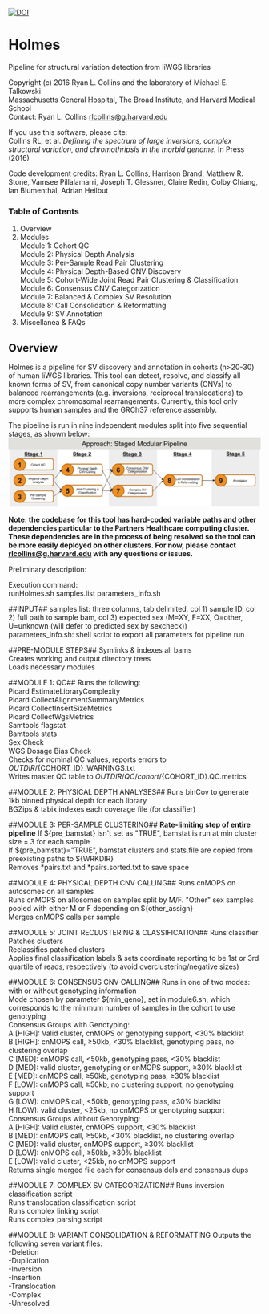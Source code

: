 [![DOI](https://zenodo.org/badge/40485508.svg)](https://zenodo.org/badge/latestdoi/40485508)
# Holmes
Pipeline for structural variation detection from liWGS libraries  

Copyright (c) 2016 Ryan L. Collins and the laboratory of Michael E. Talkowski  
Massachusetts General Hospital, The Broad Institute, and Harvard Medical School  
Contact: Ryan L. Collins <rlcollins@g.harvard.edu>  

If you use this software, please cite:  
Collins RL, et al. *Defining the spectrum of large inversions, complex structural variation, and chromothripsis in the morbid genome.* In Press (2016)  

Code development credits: Ryan L. Collins, Harrison Brand, Matthew R. Stone, Vamsee Pillalamarri, Joseph T. Glessner, Claire Redin, Colby Chiang, Ian Blumenthal, Adrian Heilbut  

### Table of Contents  
1. Overview  
2. Modules  
  Module 1: Cohort QC  
  Module 2: Physical Depth Analysis  
  Module 3: Per-Sample Read Pair Clustering  
  Module 4: Physical Depth-Based CNV Discovery  
  Module 5: Cohort-Wide Joint Read Pair Clustering & Classification  
  Module 6: Consensus CNV Categorization  
  Module 7: Balanced & Complex SV Resolution  
  Module 8: Call Consolidation & Reformatting  
  Module 9: SV Annotation  
3. Miscellanea & FAQs  

## Overview  
Holmes is a pipeline for SV discovery and annotation in cohorts (n>20-30) of human liWGS libraries. This tool can detect, resolve, and classify all known forms of SV, from canonical copy number variants (CNVs) to balanced rearrangements (e.g. inversions, reciprocal translocations) to more complex chromosomal rearrangements. Currently, this tool only supports human samples and the GRCh37 reference assembly.  

The pipeline is run in nine independent modules split into five sequential stages, as shown below:  
![Holmes Schematic](https://github.com/RCollins13/Holmes/blob/master/data/Holmes_Schematic.png "Holmes Schematic")  

**Note: the codebase for this tool has hard-coded variable paths and other dependencies particular to the Partners Healthcare computing cluster. These dependencies are in the process of being resolved so the tool can be more easily deployed on other clusters. For now, please contact <rlcollins@g.harvard.edu> with any questions or issues.**  

Preliminary description:  

Execution command:  
runHolmes.sh samples.list parameters_info.sh  

##INPUT##
samples.list: three columns, tab delimited, col 1) sample ID, col 2) full path to sample bam, col 3) expected sex (M=XY, F=XX, O=other, U=unknown (will defer to predicted sex by sexcheck))  
parameters_info.sh: shell script to export all parameters for pipeline run  

##PRE-MODULE STEPS##
Symlinks & indexes all bams  
Creates working and output directory trees  
Loads necessary modules  

##MODULE 1: QC##
Runs the following:  
	Picard EstimateLibraryComplexity  
	Picard CollectAlignmentSummaryMetrics  
	Picard CollectInsertSizeMetrics  
	Picard CollectWgsMetrics  
	Samtools flagstat  
	Bamtools stats  
	Sex Check  
	WGS Dosage Bias Check  
Checks for nominal QC values, reports errors to ${OUTDIR}/${COHORT_ID}_WARNINGS.txt  
Writes master QC table to ${OUTDIR}/QC/cohort/${COHORT_ID}.QC.metrics  

##MODULE 2: PHYSICAL DEPTH ANALYSES##
Runs binCov to generate 1kb binned physical depth for each library  
BGZips & tabix indexes each coverage file (for classifier)  

##MODULE 3: PER-SAMPLE CLUSTERING##
**Rate-limiting step of entire pipeline**
If ${pre_bamstat} isn't set as "TRUE", bamstat is run at min cluster size = 3 for each sample  
If ${pre_bamstat}="TRUE", bamstat clusters and stats.file are copied from preexisting paths to ${WRKDIR}  
Removes *pairs.txt and *pairs.sorted.txt to save space  

##MODULE 4: PHYSICAL DEPTH CNV CALLING##
Runs cnMOPS on autosomes on all samples  
Runs cnMOPS on allosomes on samples split by M/F. "Other" sex samples pooled with either M or F depending on ${other_assign}  
Merges cnMOPS calls per sample  

##MODULE 5: JOINT RECLUSTERING & CLASSIFICATION##
Runs classifier  
Patches clusters  
Reclassifies patched clusters  
Applies final classification labels & sets coordinate reporting to be 1st or 3rd quartile of reads, respectively (to avoid overclustering/negative sizes)  

##MODULE 6: CONSENSUS CNV CALLING##
Runs in one of two modes: with or without genotyping information  
Mode chosen by parameter ${min_geno}, set in module6.sh, which corresponds to the minimum number of samples in the cohort to use genotyping  
Consensus Groups with Genotyping:  
	A [HIGH]: Valid cluster, cnMOPS or genotyping support, <30% blacklist  
	B [HIGH]: cnMOPS call, ≥50kb, <30% blacklist, genotyping pass, no clustering overlap  
	C [MED]: cnMOPS call, <50kb, genotyping pass, <30% blacklist  
	D [MED]: valid cluster, genotyping or cnMOPS support, ≥30% blacklist  
	E [MED]: cnMOPS call, ≥50kb, genotyping pass, ≥30% blacklist  
	F [LOW]: cnMOPS call, ≥50kb, no clustering support, no genotyping support  
	G [LOW]: cnMOPS call, <50kb, genotyping pass, ≥30% blacklist  
	H [LOW]: valid cluster, <25kb, no cnMOPS or genotyping support  
Consensus Groups without Genotyping:  
    A [HIGH]: Valid cluster, cnMOPS support, <30% blacklist  
    B [MED]: cnMOPS call, ≥50kb, <30% blacklist, no clustering overlap  
    C [MED]: valid cluster, cnMOPS support, ≥30% blacklist  
    D [LOW]: cnMOPS call, ≥50kb, ≥30% blacklist  
    E [LOW]: valid cluster, <25kb, no cnMOPS support  
Returns single merged file each for consensus dels and consensus dups  

##MODULE 7: COMPLEX SV CATEGORIZATION##
Runs inversion classification script  
Runs translocation classification script  
Runs complex linking script  
Runs complex parsing script  

##MODULE 8: VARIANT CONSOLIDATION & REFORMATTING
Outputs the following seven variant files:  
-Deletion  
-Duplication  
-Inversion  
-Insertion  
-Translocation  
-Complex  
-Unresolved  
